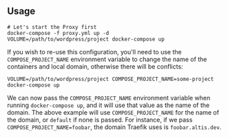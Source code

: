 ## Usage

```
# Let's start the Proxy first
docker-compose -f proxy.yml up -d
VOLUME=/path/to/wordpress/project docker-compose up
```

If you wish to re-use this configuration, you'll need to use the `COMPOSE_PROJECT_NAME` environment variable to change the name of the containers and local domain, otherwise there will be conflicts:

```
VOLUME=/path/to/wordpress/project COMPOSE_PROJECT_NAME=some-project docker-compose up
```

We can now pass the `COMPOSE_PROJECT_NAME` environment variable when running `docker-compose up`, and it will use that value as the name of the domain. The above example will use `COMPOSE_PROJECT_NAME` for the name of the domain, or `default` if none is passed. For instance, if we pass `COMPOSE_PROJECT_NAME=foobar`, the domain Traefik uses is `foobar.altis.dev`.

